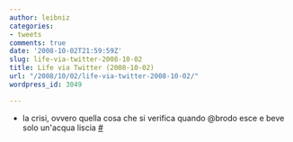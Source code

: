 ```yaml
---
author: leibniz
categories:
- tweets
comments: true
date: '2008-10-02T21:59:59Z'
slug: life-via-twitter-2008-10-02
title: Life via Twitter (2008-10-02)
url: "/2008/10/02/life-via-twitter-2008-10-02/"
wordpress_id: 3049

---
```

* la crisi, ovvero quella cosa che si verifica quando @brodo esce e beve solo un'acqua liscia [#](https://twitter.com/leibniz/statuses/943397846)


